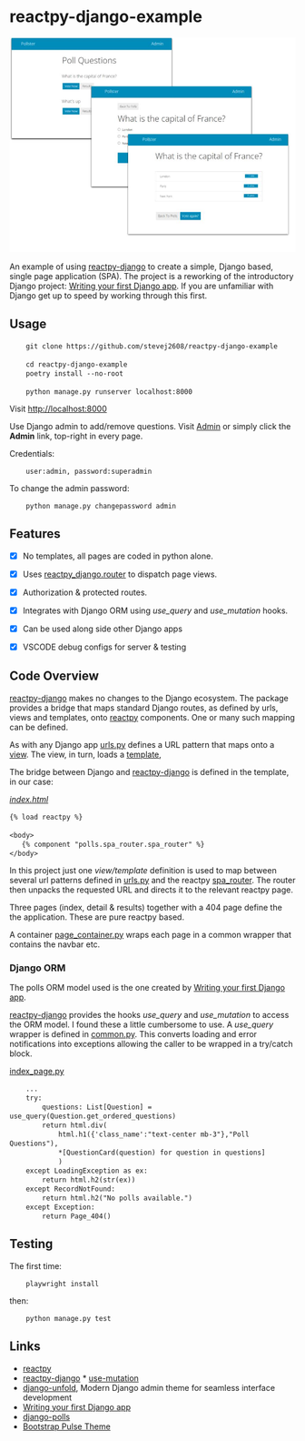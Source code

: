 # reactpy-django-example

![](./docs/img/screenshot.jpg)

An example of using [reactpy-django] to create a simple, Django based, single 
page application (SPA). The project is a reworking of the introductory 
Django project: [Writing your first Django app]. If you are unfamiliar 
with Django get up to speed by working through this first.

## Usage

        git clone https://github.com/stevej2608/reactpy-django-example

        cd reactpy-django-example
        poetry install --no-root

        python manage.py runserver localhost:8000

Visit [http://localhost:8000](http://localhost:8000)


Use Django admin to add/remove questions. Visit [Admin](http://localhost:8000/admin/) or
simply click the **Admin** link, top-right in every page.

 Credentials:
 
        user:admin, password:superadmin

To change the admin password:

        python manage.py changepassword admin

## Features

- [X] No templates, all pages are coded in python alone.
- [X] Uses [reactpy_django.router] to dispatch page views.
- [X] Authorization & protected routes.
- [X] Integrates with Django ORM using *use_query* and *use_mutation* hooks.
- [X] Can be used along side other Django apps
- [X] VSCODE debug configs for server & testing 


## Code Overview

 [reactpy-django] makes no changes to the Django ecosystem. The package provides
 a bridge that maps standard Django routes, as defined by urls, views 
 and templates, onto [reactpy] components. One or many such mapping can be 
 defined. 
 
 As with any Django app [urls.py](./polls/urls.py) defines a URL
 pattern that maps onto a [view](./polls/views.py). The
 view, in turn, loads a [template](./polls/templates/index.html), 
 
 The bridge between Django and [reactpy-django] is defined in the 
 template, in our case:

*[index.html](polls/templates/index.html)*
 ```
 {% load reactpy %}

<body>
	{% component "polls.spa_router.spa_router" %}
</body>
 ``` 

In this project just one *view/template* definition is used to
map between several url patterns defined in [urls.py](./polls/urls.py) and
the reactpy [spa_router](polls/spa_router.py). The router then unpacks
the requested URL and directs it to the relevant reactpy page.

Three pages (index, detail & results) together with a 404 page define the
the application. These are pure reactpy based. 

A container [page_container.py](polls/pages/page_container.py) wraps
each page in a common wrapper that contains the navbar etc.

### Django ORM

The polls ORM model used is the one created by [Writing your first Django app]. 

[reactpy-django] provides the hooks *use_query* and *use_mutation* to access the
ORM model. I found these a little cumbersome to use. A *use_query* wrapper is
defined in [common.py](./polls/pages/common.py). This converts loading and error
notifications into exceptions allowing the caller to be wrapped in 
a try/catch block.

[index_page.py](polls/pages/index_page.py)
```
    ...
    try:
        questions: List[Question] = use_query(Question.get_ordered_questions)
        return html.div(
            html.h1({'class_name':"text-center mb-3"},"Poll Questions"),
            *[QuestionCard(question) for question in questions]
            )
    except LoadingException as ex:
        return html.h2(str(ex))
    except RecordNotFound:
        return html.h2("No polls available.")
    except Exception:
        return Page_404()
```


## Testing

The first time:

        playwright install 

then:

        python manage.py test

## Links

* [reactpy]
* [reactpy-django]
        * [use-mutation](https://reactive-python.github.io/reactpy-django/latest/reference/hooks/#use-mutation)
* [django-unfold], Modern Django admin theme for seamless interface development
* [Writing your first Django app]
* [django-polls]
* [Bootstrap Pulse Theme]


[reactpy]: https://reactpy.dev/docs/index.html
[reactpy-django]: https://reactive-python.github.io/reactpy-django/latest/
[reactpy_django.router]: https://reactive-python.github.io/reactpy-django/latest/reference/router/
[Bootstrap Pulse Theme]: https://bootswatch.com/4/pulse/
[Voting System Project Using Django Framework]: https://www.geeksforgeeks.org/voting-system-project-using-django-framework/
[django-unfold]: https://github.com/unfoldadmin/django-unfold
[Writing your first Django app]: https://docs.djangoproject.com/en/5.0/intro/tutorial01/
[django-polls]: https://github.com/do-community/django-polls